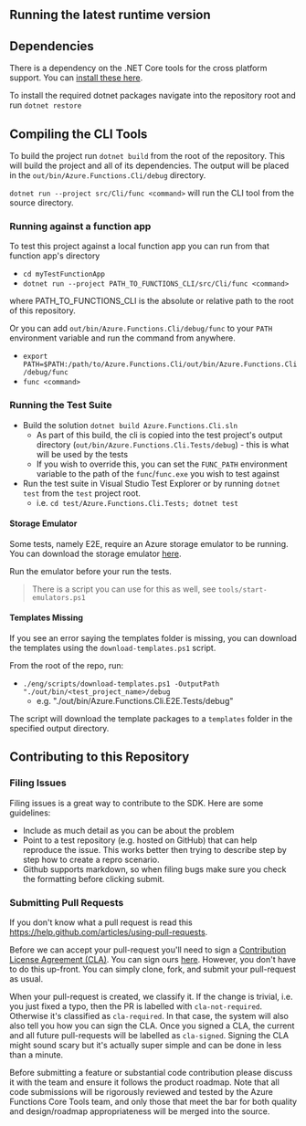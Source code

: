 ﻿## Running the latest runtime version

## Dependencies

There is a dependency on the .NET Core tools for the cross platform support. You can [install these here](https://www.microsoft.com/net/core).

To install the required dotnet packages navigate into the repository root and run `dotnet restore`

## Compiling the CLI Tools

To build the project run `dotnet build` from the root of the repository. This will build the project and all of its dependencies.
The output will be placed in the `out/bin/Azure.Functions.Cli/debug` directory.

`dotnet run --project src/Cli/func <command>` will run the CLI tool from the source directory.

### Running against a function app

To test this project against a local function app you can run from that function app's directory

- `cd myTestFunctionApp`
- `dotnet run --project PATH_TO_FUNCTIONS_CLI/src/Cli/func <command>`

where PATH_TO_FUNCTIONS_CLI is the absolute or relative path to the root of this repository.

Or you can add `out/bin/Azure.Functions.Cli/debug/func` to your `PATH` environment variable and run the command from anywhere.

- `export PATH=$PATH:/path/to/Azure.Functions.Cli/out/bin/Azure.Functions.Cli/debug/func`
- `func <command>`

### Running the Test Suite

- Build the solution `dotnet build Azure.Functions.Cli.sln`
  - As part of this build, the cli is copied into the test project's output directory (`out/bin/Azure.Functions.Cli.Tests/debug`) - this is what will be used by the tests
  - If you wish to override this, you can set the `FUNC_PATH` environment variable to the path of the `func`/`func.exe` you wish to test against
- Run the test suite in Visual Studio Test Explorer or by running `dotnet test` from the `test` project root.
  - i.e. `cd test/Azure.Functions.Cli.Tests; dotnet test`

#### Storage Emulator

Some tests, namely E2E, require an Azure storage emulator to be running. You can download the storage emulator [here](https://learn.microsoft.com/azure/storage/common/storage-use-azurite?tabs=visual-studio%2Cblob-storage).

Run the emulator before your run the tests.

> There is a script you can use for this as well, see `tools/start-emulators.ps1`

#### Templates Missing

If you see an error saying the templates folder is missing, you can download the templates using the `download-templates.ps1` script.

From the root of the repo, run:

- `./eng/scripts/download-templates.ps1 -OutputPath "./out/bin/<test_project_name>/debug`
  - e.g. "./out/bin/Azure.Functions.Cli.E2E.Tests/debug"

The script will download the template packages to a `templates` folder in the specified output directory.

## Contributing to this Repository

### Filing Issues

Filing issues is a great way to contribute to the SDK. Here are some guidelines:

* Include as much detail as you can be about the problem
* Point to a test repository (e.g. hosted on GitHub) that can help reproduce the issue. This works better then trying to describe step by step how to create a repro scenario.
* Github supports markdown, so when filing bugs make sure you check the formatting before clicking submit.

### Submitting Pull Requests

If you don't know what a pull request is read this https://help.github.com/articles/using-pull-requests.

Before we can accept your pull-request you'll need to sign a [Contribution License Agreement (CLA)](http://en.wikipedia.org/wiki/Contributor_License_Agreement). You can sign ours [here](https://cla2.dotnetfoundation.org). However, you don't have to do this up-front. You can simply clone, fork, and submit your pull-request as usual.

When your pull-request is created, we classify it. If the change is trivial, i.e. you just fixed a typo, then the PR is labelled with `cla-not-required`. Otherwise it's classified as `cla-required`. In that case, the system will also also tell you how you can sign the CLA. Once you signed a CLA, the current and all future pull-requests will be labelled as `cla-signed`. Signing the CLA might sound scary but it's actually super simple and can be done in less than a minute.

Before submitting a feature or substantial code contribution please discuss it with the team and ensure it follows the product roadmap. Note that all code submissions will be rigorously reviewed and tested by the Azure Functions Core Tools team, and only those that meet the bar for both quality and design/roadmap appropriateness will be merged into the source.
